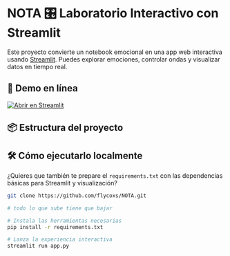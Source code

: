 # NOTA 🎛 Laboratorio Interactivo con Streamlit

Este proyecto convierte un notebook emocional en una app web interactiva usando [Streamlit](https://streamlit.io). Puedes explorar emociones, controlar ondas y visualizar datos en tiempo real.

## 🚀 Demo en línea

[![Abrir en Streamlit](https://static.streamlit.io/badges/streamlit_badge_black_white.svg)](https://share.streamlit.io/flycoxs/NOTA/main/app.py)

## 📦 Estructura del proyecto

## 🛠 Cómo ejecutarlo localmente


¿Quieres que también te prepare el `requirements.txt` con las dependencias básicas para Streamlit y visualización?

```bash # Clona el laboratorio emocional
git clone https://github.com/flycoxs/NOTA.git

# todo lo que sube tiene que bajar

# Instala las herramientas necesarias
pip install -r requirements.txt

# Lanza la experiencia interactiva
streamlit run app.py








